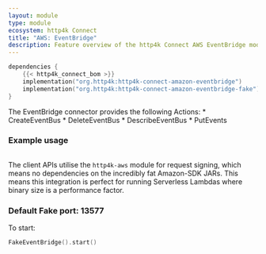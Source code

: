 ```yaml
---
layout: module
type: module
ecosystem: http4k Connect
title: "AWS: EventBridge"
description: Feature overview of the http4k Connect AWS EventBridge modules
---
```


```kotlin
dependencies {
    {{< http4k_connect_bom >}}
    implementation("org.http4k:http4k-connect-amazon-eventbridge")
    implementation("org.http4k:http4k-connect-amazon-eventbridge-fake")
}
```


The EventBridge connector provides the following Actions:
     *  CreateEventBus
     *  DeleteEventBus
     *  DescribeEventBus
     *  PutEvents

### Example usage
```kotlin
```

The client APIs utilise the `http4k-aws` module for request signing, which means no dependencies on the incredibly fat Amazon-SDK JARs. This means this integration is perfect for running Serverless Lambdas where binary size is a performance factor.

### Default Fake port: 13577

To start:
```kotlin
FakeEventBridge().start()
```
